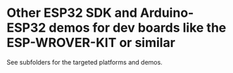 # Other ESP32 SDK and Arduino-ESP32 demos for dev boards like the ESP-WROVER-KIT or similar

See subfolders for the targeted platforms and demos.


